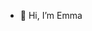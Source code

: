 - 👋 Hi, I’m Emma


<!---
EmmaKLofthouse/EmmaKLofthouse is a ✨ special ✨ repository because its `README.md` (this file) appears on your GitHub profile.
You can click the Preview link to take a look at your changes.
--->
